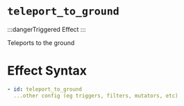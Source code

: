 # `teleport_to_ground`
:::dangerTriggered Effect
:::

Teleports to the ground

# Effect Syntax
```yaml
- id: teleport_to_ground
  ...other config (eg triggers, filters, mutators, etc)
```